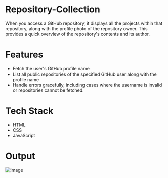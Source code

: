 # Repository-Collection
When you access a GitHub repository, it displays all the projects within that repository, along with the profile photo of the repository owner. This provides a quick overview of the repository's contents and its author.

# Features
- Fetch the user's GitHub profile name
- List all public repositories of the specified GitHub user along with the profile name
- Handle errors gracefully, including cases where the username is invalid or repositories cannot be fetched.

# Tech Stack
- HTML
- CSS
- JavaScript

# Output
![image](https://github.com/user-attachments/assets/bbe13773-41f0-4653-b79b-b86eed469377)

